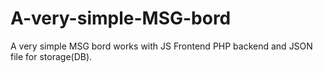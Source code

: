 # A-very-simple-MSG-bord
A very simple MSG bord works with JS Frontend PHP backend and JSON file for storage(DB).
